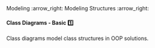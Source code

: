<link rel="stylesheet" href="{{baseUrl}}/css/textbook.css">

<div class="website-content">

<div id="path">Modeling :arrow_right: Modeling Structures :arrow_right:</div>

<div id="title">

#### Class Diagrams - Basic :one:

</div>

<div id="body">

Class diagrams model class structures in OOP solutions.

<dynamic-panel src="../../../oop/classes/basics/topicPanel.md" header="OOP: Classes: Basics" is-open></dynamic-panel>
<dynamic-panel src="../../../oop/associations/basics/topicPanel.md" header="OOP: Associations: Basics" is-open></dynamic-panel>
<dynamic-panel src="../../../oop/associations/navigability/topicPanel.md" header="OOP: Associations: Navigability" is-open></dynamic-panel>
<dynamic-panel src="../../../oop/inheritance/basics/topicPanel.md" header="OOP: Inheritance: Basics" is-open></dynamic-panel>

</div>

</div>
